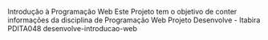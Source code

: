 Introdução à Programação Web
Este Projeto tem o objetivo de conter informações da disciplina de Programação Web
Projeto Desenvolve - Itabira
PDITA048 desenvolve-introducao-web
